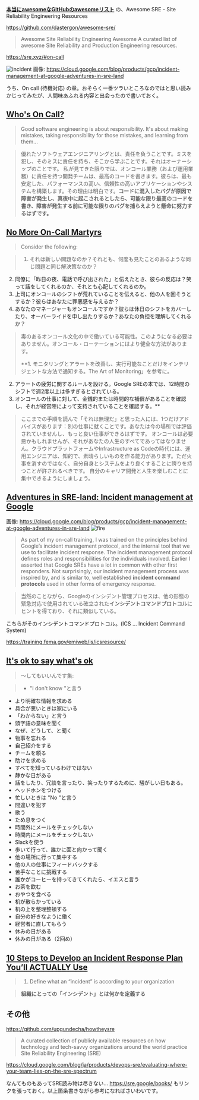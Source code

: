 **[本当にawesomeなGitHubのawesomeリスト](https://qiita.com/e99h2121/items/4b5e3ff9001ede108fa9)** の、Awesome SRE - Site Reliability Engineering Resources

https://github.com/dastergon/awesome-sre/
> Awesome Site Reliability Engineering Awesome
>A curated list of awesome Site Reliability and Production Engineering resources.

https://sre.xyz/#on-call


![incident](https://storage.googleapis.com/gweb-cloudblog-publish/images/incident-command-12655.max-700x700.PNG)
画像: https://cloud.google.com/blog/products/gcp/incident-management-at-google-adventures-in-sre-land


うち、On call (待機対応) の章。おそらく一番ツラいところなのではと思い読みかじってみたが、人間味あふれる内容と出会ったので書いておく。

## [Who's On Call?](https://www.susanjfowler.com/blog/2016/9/6/whos-on-call)

> Good software engineering is about responsibility. It's about making mistakes, taking responsibility for those mistakes, and learning from them...

> 優れたソフトウェアエンジニアリングとは、責任を負うことです。ミスを犯し、そのミスに責任を持ち、そこから学ぶことです。それはオーナーシップのことです。
私が見てきた限りでは、オンコール業務（および運用業務）に責任を持つ開発チームは、最高のコードを書きます。彼らは、最も安定した、パフォーマンスの高い、信頼性の高いアプリケーションやシステムを構築します。その理由は明白です。**コードに混入したバグが原因で障害が発生し、真夜中に起こされるとしたら、可能な限り最高のコードを書き、障害が発生する前に可能な限りのバグを捕らえようと懸命に努力するはずです。**


## [No More On-Call Martyrs](https://sysadvent.blogspot.com/2016/12/day-6-no-more-on-call-martyrs.html)

> Consider the following:

> 1. それは新しい問題なのか？それとも、何度も見たことのあるような同じ問題と同じ解決策なのか？
2. 同僚に「昨日の夜、電話で呼び出された」と伝えたとき、彼らの反応は？笑って話をしてくれるのか、それとも心配してくれるのか。
3. 上司にオンコールのシフトが荒れていることを伝えると、他の人を回そうとするか？彼らはあなたに罪悪感を与えるか？
4. あなたのマネージャーもオンコールですか？彼らは休日のシフトをカバーしたり、オーバーライドを申し出たりするか？あなたの負担を理解してくれるか？

>毒のあるオンコール文化の中で働いている可能性。このようになる必要はありません。オンコール・ローテーションにはより健全な方法があります。
>
> **1. モニタリングとアラートを改善し、実行可能なことだけをインテリジェントな方法で通知する。The Art of Monitoring」を参考に。
2. アラートの疲労に関するルールを設ける。Google SREの本では、12時間のシフトで週2度以上は多すぎるとされている。
3. オンコールの仕事に対して、金銭的または時間的な補償があることを確認し、それが経営陣によって支持されていることを確認する。**

> ここまでの手順を読んで「それは無理だ」と思った人には、1つだけアドバイスがあります：別の仕事に就くことです。あなたは今の場所では評価されていませんし、もっと良い仕事ができるはずです。
オンコールは必要悪かもしれませんが、それがあなたの人生のすべてであってはなりません。クラウドプラットフォームやInfrastructure as Codeの時代には、運用エンジニアは、知的で、素晴らしいものを作る能力があります。ただ火事を消すのではなく、自分自身とシステムをより良くすることに誇りを持つことが許されるべきです。
自分のキャリア開発と人生を楽しむことに集中できるようにしましょう。



## [Adventures in SRE-land: Incident management at Google](https://cloud.google.com/blog/products/gcp/incident-management-at-google-adventures-in-sre-land)

画像: https://cloud.google.com/blog/products/gcp/incident-management-at-google-adventures-in-sre-land
![fire](https://storage.googleapis.com/gweb-cloudblog-publish/images/incident-command-24uhs.max-200x200.PNG)

> As part of my on-call training, I was trained on the principles behind Google’s incident management protocol, and the internal tool that we use to facilitate incident response. The incident management protocol defines roles and responsibilities for the individuals involved. Earlier I asserted that Google SREs have a lot in common with other first responders. Not surprisingly, our incident management process was inspired by, and is similar to, well established **incident command protocols** used in other forms of emergency response.

> 当然のことながら、Googleのインシデント管理プロセスは、他の形態の緊急対応で使用されている確立された**インシデントコマンドプロトコル**にヒントを得ており、それに類似している。

こちらがそのインシデントコマンドプロトコル。(ICS ... Incident Command System)

https://training.fema.gov/emiweb/is/icsresource/



## [It's ok to say what's ok](https://gds.blog.gov.uk/2016/05/25/its-ok-to-say-whats-ok/)
> ～してもいいんです集:

>- "I don't know "と言う
- より明確な情報を求める
- 具合が悪いときは家にいる
- 「わからない」と言う
- 頭字語の意味を聞く
- なぜ、どうして、と聞く
- 物事を忘れる
- 自己紹介をする
- チームを頼る
- 助けを求める
- すべてを知っているわけではない
- 静かな日がある
- 話をしたり、冗談を言ったり、笑ったりするために、騒がしい日もある。
- ヘッドホンをつける
- 忙しいときは "No "と言う
- 間違いを犯す
- 歌う
- ため息をつく
- 時間外にメールをチェックしない
- 時間内にメールをチェックしない
- Slackを使う
- 歩いて行って、誰かに面と向かって聞く
- 他の場所に行って集中する
- 他の人の仕事にフィードバックする
- 苦手なことに挑戦する
- 誰かがコーヒーを持ってきてくれたら、イエスと言う
- お茶を飲む
- おやつを食べる
- 机が散らかっている
- 机の上を整理整頓する
- 自分の好きなように働く
- 経営者に直してもらう
- 休みの日がある
- 休みの日がある（2回め）


## [10 Steps to Develop an Incident Response Plan You’ll ACTUALLY Use](https://engineering.salesforce.com/10-steps-to-develop-an-incident-response-plan-youll-actually-use-6cc49d9bf94c)

>1. Define what an “incident” is according to your organization

> **組織にとっての「インシデント」とは何かを定義する**


## その他

https://github.com/upgundecha/howtheysre

> A curated collection of publicly available resources on how technology and tech-savvy organizations around the world practice Site Reliability Engineering (SRE) 

https://cloud.google.com/blog/ja/products/devops-sre/evaluating-where-your-team-lies-on-the-sre-spectrum


なんてものもあってSRE読み物は尽きない... 
https://sre.google/books/ もリンクを張っておく。以上箇条書きながら参考になればさいわいです。

